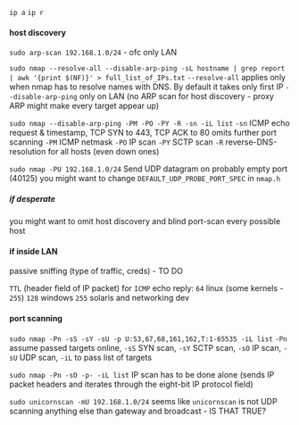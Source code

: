 `ip a`
`ip r`

#### host discovery
`sudo arp-scan 192.168.1.0/24` - ofc only LAN

`sudo nmap --resolve-all --disable-arp-ping -sL hostname | grep report | awk '{print $(NF)}' > full_list_of_IPs.txt`
`--resolve-all` applies only when nmap has to resolve names with DNS. By default it takes only first IP
`--disable-arp-ping` only on LAN
(no ARP scan for host discovery - proxy ARP might make every target appear up)

`sudo nmap --disable-arp-ping -PM -PO -PY -R -sn -iL list`
`-sn` ICMP echo request & timestamp, TCP SYN to 443, TCP ACK to 80
omits further port scanning
`-PM` ICMP netmask
`-PO` IP scan
`-PY` SCTP scan
`-R` reverse-DNS-resolution for all hosts (even down ones)

`sudo nmap -PU 192.168.1.0/24`
Send UDP datagram on probably empty port (40125)
you might want to change `DEFAULT_UDP_PROBE_PORT_SPEC` in `nmap.h`


##### if desperate
you might want to omit host discovery and blind port-scan every possible host


#### if inside LAN
passive sniffing (type of traffic, creds) - TO DO

`TTL` (header field of IP packet) for `ICMP` echo reply:
`64` linux (some kernels - `255`)
`128` windows
`255` solaris and networking dev

#### port scanning
`sudo nmap -Pn -sS -sY -sU -p U:53,67,68,161,162,T:1-65535 -iL list`
`-Pn` assume passed targets online, `-sS` SYN scan, `-sY` SCTP scan, `-sO` IP scan, `-sU` UDP scan, `-iL` to pass list of targets

`sudo nmap -Pn -sO -p- -iL list`
IP scan has to be done alone
(sends IP packet headers and iterates through the eight-bit IP protocol field)

`sudo unicornscan -mU 192.168.1.0/24`
seems like `unicornscan` is not UDP scanning anything else than gateway and broadcast - IS THAT TRUE?